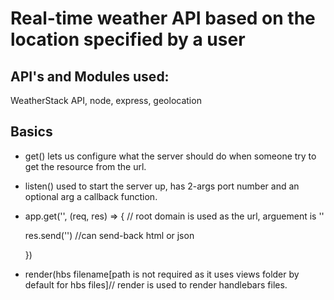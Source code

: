 # Real-time weather API based on the location specified by a user
## API's and Modules used:
WeatherStack API, node, express, geolocation

## Basics
* get() lets us configure what the server should do when someone try to get the resource from the url.
* listen() used to start the server up, has 2-args port number and an optional arg a callback function.
* app.get('', (req, res) => {           // root domain is used as the url, arguement is ''
     
     res.send('')                       //can send-back html or json
  
  })
* render(hbs filename[path is not required as it uses views folder by default for hbs files]// render is used to render handlebars files.
